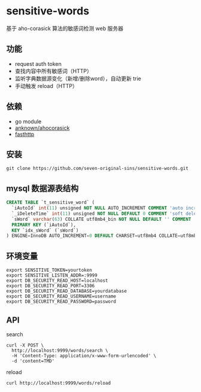 # sensitive-words
基于 aho-corasick 算法的敏感词检测 web 服务器

## 功能
- request auth token
- 查找内容中所有敏感词（HTTP）
- 监听字典数据源变化（新增/删除word），自动更新 trie
- 手动触发 reload（HTTP）

## 依赖
- go module
- [anknown/ahocorasick](github.com/anknown/ahocorasick)
- [fasthttp](github.com/valyala/fasthttp)

## 安装
```
git clone https://github.com/seven-original-sins/sensitive-words.git
```

## mysql 数据源表结构
```sql
CREATE TABLE `t_sensitive_word` (
  `iAutoId` int(11) unsigned NOT NULL AUTO_INCREMENT COMMENT 'auto increment id',
  `_iDeleteTime` int(11) unsigned NOT NULL DEFAULT 0 COMMENT 'soft delete time'
  `sWord` varchar(63) COLLATE utf8mb4_bin NOT NULL DEFAULT '' COMMENT '敏感词',
  PRIMARY KEY (`iAutoId`),
  KEY `idx_sWord` (`sWord`)
) ENGINE=InnoDB AUTO_INCREMENT=0 DEFAULT CHARSET=utf8mb4 COLLATE=utf8mb4_bin
```

## 环境变量
```
export SENSITIVE_TOKEN=yourtoken
export SENSITIVE_LISTEN_ADDR=:9999
export DB_SECURITY_READ_HOST=localhost
export DB_SECURITY_READ_PORT=3306
export DB_SECURITY_READ_DATABASE=yourdatabase
export DB_SECURITY_READ_USERNAME=username
export DB_SECURITY_READ_PASSWORD=password
```

## API
search 
```
curl -X POST \
  http://localhost:9999/words/search \
  -H 'Content-Type: application/x-www-form-urlencoded' \
  -d 'content=TMD'
```

reload
```
curl http://localhost:9999/words/reload
```